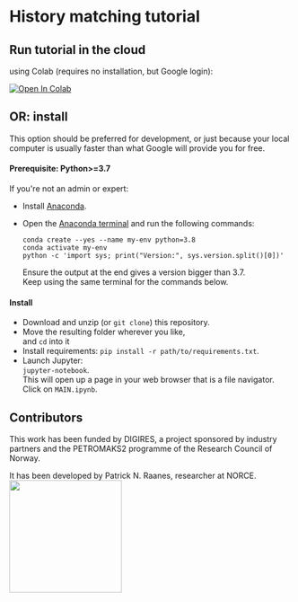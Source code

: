 # History matching tutorial

## Run tutorial in the cloud

using Colab (requires no installation, but Google login):

[![Open In Colab](https://colab.research.google.com/assets/colab-badge.svg)](http://colab.research.google.com/github/patricknraanes/HistoryMatching/blob/Colab)

## OR: install

This option should be preferred for development,
or just because your local computer is usually faster than what Google will provide you for free.

#### Prerequisite: Python>=3.7

If you're not an admin or expert:  

- Install [Anaconda](https://www.anaconda.com/download).
- Open the [Anaconda terminal](https://docs.conda.io/projects/conda/en/latest/user-guide/getting-started.html#starting-conda)
  and run the following commands:

      conda create --yes --name my-env python=3.8
      conda activate my-env
      python -c 'import sys; print("Version:", sys.version.split()[0])'

  Ensure the output at the end gives a version bigger than 3.7.  
  Keep using the same terminal for the commands below. 

#### Install

- Download and unzip (or `git clone`) this repository.
- Move the resulting folder wherever you like,  
  and `cd` into it
- Install requirements:
  `pip install -r path/to/requirements.txt`.
- Launch Jupyter:  
  `jupyter-notebook`.  
  This will open up a page in your web browser that is a file navigator.  
  Click on `MAIN.ipynb`.

## Contributors
This work has been funded by DIGIRES, a project sponsored by industry partners
and the PETROMAKS2 programme of the Research Council of Norway.

It has been developed by Patrick N. Raanes, researcher at NORCE.
<a href="http://norceresearch.no">
<img src="https://norceresearch.s3.amazonaws.com/_1200x630_crop_center-center_none/norcelogo-metatag.jpg" height="200">
</a>
